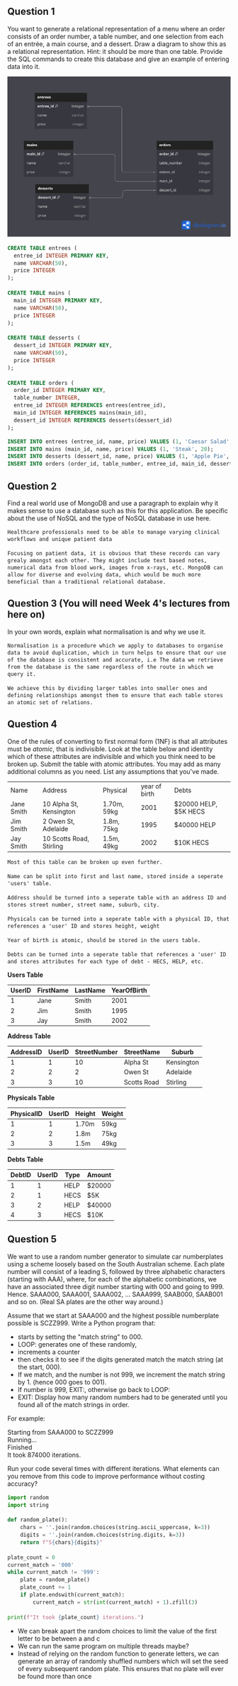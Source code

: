 ## Question 1

You want to generate a relational representation of a menu where an order consists of an order number, a table number, and one selection from each of an entrée, a main course, and a dessert. Draw a diagram to show this as a relational representation. Hint: it should be more than one table. Provide the SQL commands to create this database and give an example of entering data into it.

![menu.png](/Images/menu.png)

```sql
CREATE TABLE entrees (
  entree_id INTEGER PRIMARY KEY,
  name VARCHAR(50),
  price INTEGER
);

CREATE TABLE mains (
  main_id INTEGER PRIMARY KEY,
  name VARCHAR(50),
  price INTEGER
);

CREATE TABLE desserts (
  dessert_id INTEGER PRIMARY KEY,
  name VARCHAR(50),
  price INTEGER
);

CREATE TABLE orders (
  order_id INTEGER PRIMARY KEY,
  table_number INTEGER,
  entree_id INTEGER REFERENCES entrees(entree_id),
  main_id INTEGER REFERENCES mains(main_id),
  dessert_id INTEGER REFERENCES desserts(dessert_id)
);
```

```sql
INSERT INTO entrees (entree_id, name, price) VALUES (1, 'Caesar Salad', 10);
INSERT INTO mains (main_id, name, price) VALUES (1, 'Steak', 20);
INSERT INTO desserts (dessert_id, name, price) VALUES (1, 'Apple Pie', 7);
INSERT INTO orders (order_id, table_number, entree_id, main_id, dessert_id) VALUES (1, 5, 1, 1, 1);
```
## Question 2

Find a real world use of MongoDB and use a paragraph to explain why it makes sense to use a database such as this for this application. Be specific about the use of NoSQL and the type of NoSQL database in use here.

```
Healthcare professionals need to be able to manage varying clinical workflows and unique patient data

Focusing on patient data, it is obvious that these records can vary grealy amongst each other. They might include text based notes, numerical data from blood work, images from x-rays, etc. MongoDB can allow for diverse and evolving data, which would be much more beneficial than a traditional relational database. 
```

## Question 3 (You will need Week 4's lectures from here on)

In your own words, explain what normalisation is and why we use it.

```
Normalisation is a procedure which we apply to databases to organise data to avoid duplication, which in turn helps to ensure that our use of the database is consistent and accurate, i.e The data we retrieve from the database is the same regardless of the route in which we query it.  

We achieve this by dividing larger tables into smaller ones and defining relationships amongst them to ensure that each table stores an atomic set of relations. 
```

## Question 4

One of the rules of converting to first normal form (1NF) is that all attributes must be _atomic_, that is indivisible. Look at the table below and identity which of these attributes are indivisible and which you think need to be broken up. Submit the table with atomic attributes. You may add as many additional columns as you need. List any assumptions that you've made.

|   |   |   |   |   |
|---|---|---|---|---|
|Name|Address|Physical|year of birth|Debts|
|Jane Smith|10 Alpha St, Kensington|1.70m, 59kg|2001|$20000 HELP, $5K HECS|
|Jim Smith|2 Owen St, Adelaide|1.8m, 75kg|1995|$40000 HELP|
|Jay Smith|10 Scotts Road, Stirling|1.5m, 49kg|2002|$10K HECS|

```
Most of this table can be broken up even further.

Name can be split into first and last name, stored inside a seperate 'users' table.

Address should be turned into a seperate table with an address ID and stores street number, street name, suburb, city. 

Physicals can be turned into a seperate table with a physical ID, that references a 'user' ID and stores height, weight

Year of birth is atomic, should be stored in the users table.

Debts can be turned into a seperate table that references a 'user' ID and stores attributes for each type of debt - HECS, HELP, etc.
```

**Users Table**

|UserID|FirstName|LastName|YearOfBirth|
|---|---|---|---|
|1|Jane|Smith|2001|
|2|Jim|Smith|1995|
|3|Jay|Smith|2002|

**Address Table**

|AddressID|UserID|StreetNumber|StreetName|Suburb|
|---|---|---|---|---|
|1|1|10|Alpha St|Kensington|
|2|2|2|Owen St|Adelaide|
|3|3|10|Scotts Road|Stirling|

**Physicals Table**

|PhysicalID|UserID|Height|Weight|
|---|---|---|---|
|1|1|1.70m|59kg|
|2|2|1.8m|75kg|
|3|3|1.5m|49kg|

**Debts Table**

|DebtID|UserID|Type|Amount|
|---|---|---|---|
|1|1|HELP|$20000|
|2|1|HECS|$5K|
|3|2|HELP|$40000|
|4|3|HECS|$10K|

## Question 5

We want to use a random number generator to simulate car numberplates using a scheme loosely based on the South Australian scheme. Each plate number will consist of a leading S, followed by three alphabetic characters (starting with AAA), where, for each of the alphabetic combinations, we have an associated three digit number starting with 000 and going to 999. Hence. SAAA000, SAAA001, SAAA002, ... SAAA999, SAAB000, SAAB001 and so on. (Real SA plates are the other way around.)

Assume that we start at SAAA000 and the highest possible numberplate possible is SCZZ999. Write a Python program that:

- starts by setting the "match string" to 000.
- LOOP: generates one of these randomly,
- increments a counter
- then checks it to see if the digits generated match the match string (at the start, 000).
- If we match, and the number is not 999, we increment the match string by 1. (hence 000 goes to 001).
- If number is 999, EXIT:, otherwise go back to LOOP:
- EXIT: Display how many random numbers had to be generated until you found all of the match strings in order.

For example:

Starting from SAAA000 to SCZZ999  
Running...  
Finished  
It took 874000 iterations.

Run your code several times with different iterations. What elements can you remove from this code to improve performance without costing accuracy?

```python
import random
import string

def random_plate():
    chars = ''.join(random.choices(string.ascii_uppercase, k=3))
    digits = ''.join(random.choices(string.digits, k=3))
    return f"S{chars}{digits}"

plate_count = 0
current_match = '000'
while current_match != '999':
    plate = random_plate()
    plate_count += 1
    if plate.endswith(current_match):
        current_match = str(int(current_match) + 1).zfill(3)

print(f"It took {plate_count} iterations.")
```

- We can break apart the random choices to limit the value of the first letter to be between a and c
- We can run the same program on multiple threads maybe?
- Instead of relying on the random function to generate letters, we can generate an array of randomly shuffled numbers which will set the seed of every subsequent random plate. This ensures that no plate will ever be found more than once